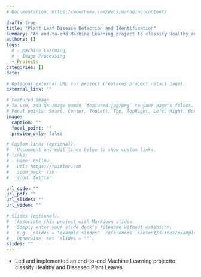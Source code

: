 ```yaml
---
# Documentation: https://wowchemy.com/docs/managing-content/

draft: true
title: "Plant Leaf Disease Detection and Identification"
summary: "An end-to-end Machine Learning project to classify Healthy and Diseased Plant Leaves"
authors: []
tags: 
  # - Machine Learning
  # - Image Processing
  - Projects
categories: []
date: 

# Optional external URL for project (replaces project detail page).
external_link: ""

# Featured image
# To use, add an image named `featured.jpg/png` to your page's folder.
# Focal points: Smart, Center, TopLeft, Top, TopRight, Left, Right, BottomLeft, Bottom, BottomRight.
image:
  caption: ""
  focal_point: ""
  preview_only: false

# Custom links (optional).
#   Uncomment and edit lines below to show custom links.
# links:
# - name: Follow
#   url: https://twitter.com
#   icon_pack: fab
#   icon: twitter

url_code: ""
url_pdf: ""
url_slides: ""
url_video: ""

# Slides (optional).
#   Associate this project with Markdown slides.
#   Simply enter your slide deck's filename without extension.
#   E.g. `slides = "example-slides"` references `content/slides/example-slides.md`.
#   Otherwise, set `slides = ""`.
slides: ""
---
```

- Led and implemented an end-to-end Machine Learning projectto classify Healthy and Diseased Plant Leaves.
